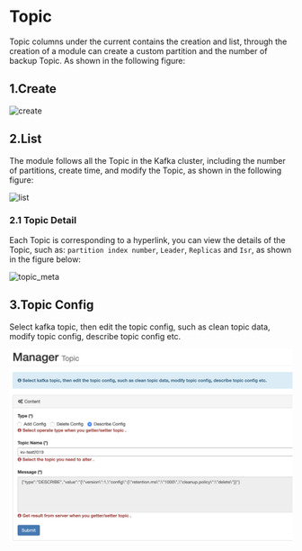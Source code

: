 # Topic

Topic columns under the current contains the creation and list, through the creation of a module can create a custom partition and the number of backup Topic. As shown in the following figure:

## 1.Create

![create](../res/create@2x.png)

## 2.List
The module follows all the Topic in the Kafka cluster, including the number of partitions, create time, and modify the Topic, as shown in the following figure:

![list](../res/list@2x.png)

### 2.1 Topic Detail
Each Topic is corresponding to a hyperlink, you can view the details of the Topic, such as: ```partition index number```, ```Leader```, ```Replicas``` and ```Isr```, as shown in the figure below:

![topic_meta](../res/topic_meta@2x.png)

## 3.Topic Config
Select kafka topic, then edit the topic config, such as clean topic data, modify topic config, describe topic config etc.

![topic_manager](../res/topic_manager@2x.png)
